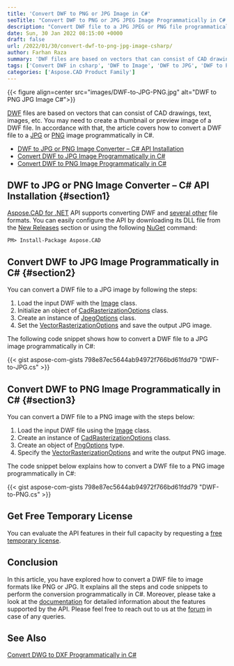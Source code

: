 ```yaml
---
title: 'Convert DWF to PNG or JPG Image in C#'
seoTitle: "Convert DWF to PNG or JPG JPEG Image Programmatically in C# .NET"
description: "Convert DWF file to a JPG JPEG or PNG file programmatically in C#. Export DWF to Image in .NET or .NET Core based applications."
date: Sun, 30 Jan 2022 08:15:00 +0000
draft: false
url: /2022/01/30/convert-dwf-to-png-jpg-image-csharp/
author: Farhan Raza
summary: 'DWF files are based on vectors that can consist of CAD drawings, text, images, etc. You may need to create a thumbnail or preview image of a DWF file. In accordance with that, the article covers how to **convert a DWF file to a JPG or PNG image programmatically in C#**.'
tags: ['Convert DWF in csharp', 'DWF to Image', 'DWF to JPG', 'DWF to PNG', 'DWF to PNG csharp']
categories: ['Aspose.CAD Product Family']
---
```




{{< figure align=center src="images/DWF-to-JPG-PNG.jpg" alt="DWF to PNG JPG Image C#">}}


[DWF][1] files are based on vectors that can consist of CAD drawings, text, images, etc. You may need to create a thumbnail or preview image of a DWF file. In accordance with that, the article covers how to convert a DWF file to a [JPG][2] or [PNG][3] image programmatically in C#.

*   [DWF to JPG or PNG Image Converter – C# API Installation][4]
*   [Convert DWF to JPG Image Programmatically in C#][5]
*   [Convert DWF to PNG Image Programmatically in C#][6]

## DWF to JPG or PNG Image Converter – C# API Installation {#section1}

[Aspose.CAD for .NET][7] API supports converting DWF and [several other][8] file formats. You can easily configure the API by downloading its DLL file from the [New Releases][9] section or using the following [NuGet][10] command:

```
PM> Install-Package Aspose.CAD
```

## Convert DWF to JPG Image Programmatically in C# {#section2}

You can convert a DWF file to a JPG image by following the steps:

1.  Load the input DWF with the [Image][11] class.
2.  Initialize an object of [CadRasterizationOptions][12] class.
3.  Create an instance of [JpegOptions][13] class.
4.  Set the [VectorRasterizationOptions][14] and save the output JPG image.

The following code snippet shows how to convert a DWF file to a JPG image programmatically in C#:

{{< gist aspose-com-gists 798e87ec5644ab94972f766bd61fdd79 "DWF-to-JPG.cs" >}}

## Convert DWF to PNG Image Programmatically in C# {#section3}

You can convert a DWF file to a PNG image with the steps below:

1.  Load the input DWF file using the [Image][15] class.
2.  Create an instance of [CadRasterizationOptions][16] class.
3.  Create an object of [PngOptions][17] type.
4.  Specify the [VectorRasterizationOptions][18] and write the output PNG image.

The code snippet below explains how to convert a DWF file to a PNG image programmatically in C#:

{{< gist aspose-com-gists 798e87ec5644ab94972f766bd61fdd79 "DWF-to-PNG.cs" >}}

## Get Free Temporary License

You can evaluate the API features in their full capacity by requesting a [free temporary license][19].

## Conclusion

In this article, you have explored how to convert a DWF file to image formats like PNG or JPG. It explains all the steps and code snippets to perform the conversion programmatically in C#. Moreover, please take a look at the [documentation][20] for detailed information about the features supported by the API. Please feel free to reach out to us at the [forum][21] in case of any queries.

## See Also

[Convert DWG to DXF Programmatically in C#][22]




[1]: https://docs.fileformat.com/cad/dwf/
[2]: https://docs.fileformat.com/image/jpeg/
[3]: https://docs.fileformat.com/image/png/
[4]: #section1
[5]: #section2
[6]: #section3
[7]: https://products.aspose.com/cad/net/
[8]: https://docs.aspose.com/cad/net/supported-file-formats/
[9]: https://releases.aspose.com/
[10]: https://www.nuget.org/packages/Aspose.CAD/
[11]: https://apireference.aspose.com/cad/net/aspose.cad/image
[12]: https://apireference.aspose.com/cad/net/aspose.cad.imageoptions/cadrasterizationoptions
[13]: https://apireference.aspose.com/cad/net/aspose.cad.imageoptions/jpegoptions
[14]: https://apireference.aspose.com/cad/net/aspose.cad.imageoptions/vectorrasterizationoptions
[15]: https://apireference.aspose.com/cad/net/aspose.cad/image
[16]: https://apireference.aspose.com/cad/net/aspose.cad.imageoptions/cadrasterizationoptions
[17]: https://apireference.aspose.com/cad/net/aspose.cad.imageoptions/pngoptions
[18]: https://apireference.aspose.com/cad/net/aspose.cad.imageoptions/vectorrasterizationoptions
[19]: https://purchase.aspose.com/temporary-license
[20]: https://docs.aspose.com/cad/net/
[21]: https://forum.aspose.com/c/cad
[22]: https://blog.aspose.com/2021/12/27/dwg-to-dxf-csharp/




